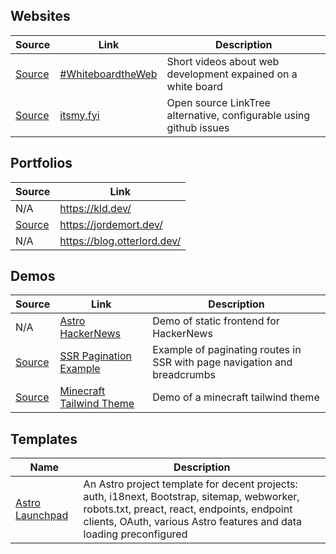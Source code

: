 ## Websites

Source | Link | Description
---|---|---
[Source](https://github.com/bholmesdev/whiteboard-the-web) | [#WhiteboardtheWeb](https://wtw.dev/) | Short videos about web development expained on a white board
[Source](https://github.com/rishi-raj-jain/itsmy.fyi) | [itsmy.fyi](https://itsmy.fyi/) | Open source LinkTree alternative, configurable using github issues

## Portfolios
Source | Link
---|---
N/A | https://kld.dev/
[Source](https://github.com/jordemort/jordemort.github.io) | https://jordemort.dev/
N/A | https://blog.otterlord.dev/

## Demos

Source | Link | Description
---|---|---
N/A | [Astro HackerNews](https://astro-hackernews-demo.vercel.app/) | Demo of static frontend for HackerNews
[Source](https://github.com/BryceRussell/astro-headless-ui) | [SSR Pagination Example](https://astro-ssr-pagination-example.netlify.app/) | Example of paginating routes in SSR with page navigation and breadcrumbs
[Source]() | [Minecraft Tailwind Theme](minecraft-theme.netlify.app/) | Demo of a minecraft tailwind theme

## Templates

Name | Description
---|---
[Astro Launchpad](https://github.com/kyr0/astro-launchpad) | An Astro project template for decent projects: auth, i18next, Bootstrap, sitemap, webworker, robots.txt, preact, react, endpoints, endpoint clients, OAuth, various Astro features and data loading preconfigured 

